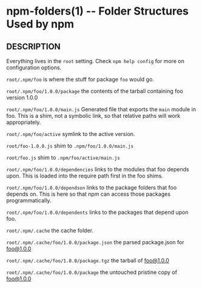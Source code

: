 npm-folders(1) -- Folder Structures Used by npm
===============================================

## DESCRIPTION

Everything lives in the `root` setting.  Check `npm help config` for more
on configuration options.

`root/.npm/foo` is where the stuff for package `foo` would go.

`root/.npm/foo/1.0.0/package` the contents of the tarball containing foo
version 1.0.0

`root/.npm/foo/1.0.0/main.js` Generated file that exports the `main` module in
foo.  This is a shim, not a symbolic link, so that relative paths will work
appropriately.

`root/.npm/foo/active` symlink to the active version.

`root/foo-1.0.0.js` shim to `.npm/foo/1.0.0/main.js`

`root/foo.js` shim to `.npm/foo/active/main.js`

`root/.npm/foo/1.0.0/dependencies` links to the modules that foo depends upon.
This is loaded into the require path first in the foo shims.

`root/.npm/foo/1.0.0/dependson` links to the package folders that foo depends
on.  This is here so that npm can access those packages programmatically.

`root/.npm/foo/1.0.0/dependents` links to the packages that depend upon foo.

`root/.npm/.cache` the cache folder.

`root/.npm/.cache/foo/1.0.0/package.json` the parsed package.json for foo@1.0.0

`root/.npm/.cache/foo/1.0.0/package.tgz` the tarball of foo@1.0.0

`root/.npm/.cache/foo/1.0.0/package` the untouched pristine copy of foo@1.0.0
